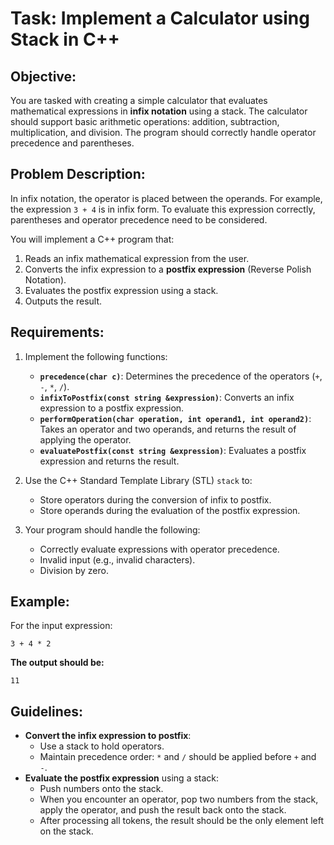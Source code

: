 # Task: Implement a Calculator using Stack in C++

## Objective:
You are tasked with creating a simple calculator that evaluates mathematical expressions in **infix notation** using a stack. The calculator should support basic arithmetic operations: addition, subtraction, multiplication, and division. The program should correctly handle operator precedence and parentheses.

## Problem Description:
In infix notation, the operator is placed between the operands. For example, the expression `3 + 4` is in infix form. To evaluate this expression correctly, parentheses and operator precedence need to be considered.

You will implement a C++ program that:
1. Reads an infix mathematical expression from the user.
2. Converts the infix expression to a **postfix expression** (Reverse Polish Notation).
3. Evaluates the postfix expression using a stack.
4. Outputs the result.

## Requirements:
1. Implement the following functions:
   - **`precedence(char c)`**: Determines the precedence of the operators (`+`, `-`, `*`, `/`).
   - **`infixToPostfix(const string &expression)`**: Converts an infix expression to a postfix expression.
   - **`performOperation(char operation, int operand1, int operand2)`**: Takes an operator and two operands, and returns the result of applying the operator.
   - **`evaluatePostfix(const string &expression)`**: Evaluates a postfix expression and returns the result.
   
2. Use the C++ Standard Template Library (STL) `stack` to:
   - Store operators during the conversion of infix to postfix.
   - Store operands during the evaluation of the postfix expression.
   
3. Your program should handle the following:
   - Correctly evaluate expressions with operator precedence.
   - Invalid input (e.g., invalid characters).
   - Division by zero.

## Example:
For the input expression:

```
3 + 4 * 2
```

**The output should be:**
```
11
```

## Guidelines:
- **Convert the infix expression to postfix**:
  - Use a stack to hold operators.
  - Maintain precedence order: `*` and `/` should be applied before `+` and `-`.
- **Evaluate the postfix expression** using a stack:
  - Push numbers onto the stack.
  - When you encounter an operator, pop two numbers from the stack, apply the operator, and push the result back onto the stack.
  - After processing all tokens, the result should be the only element left on the stack.